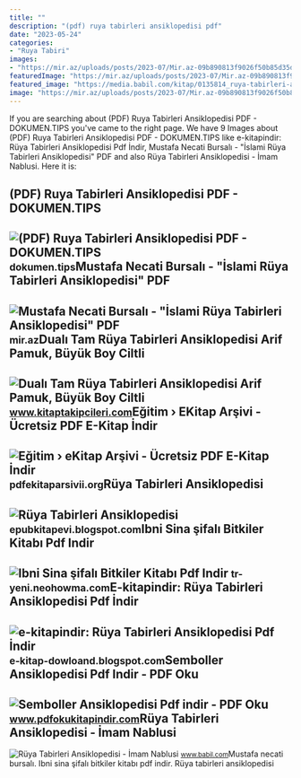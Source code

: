 ```yaml
---
title: ""
description: "(pdf) ruya tabirleri ansiklopedisi pdf"
date: "2023-05-24"
categories:
- "Ruya Tabiri"
images:
- "https://mir.az/uploads/posts/2023-07/Mir.az-09b890813f9026f50b85d35d48d9ebc1.webp"
featuredImage: "https://mir.az/uploads/posts/2023-07/Mir.az-09b890813f9026f50b85d35d48d9ebc1.webp"
featured_image: "https://media.babil.com/kitap/0135814_ruya-tabirleri-ansiklopedisi_320_32394.jpeg"
image: "https://mir.az/uploads/posts/2023-07/Mir.az-09b890813f9026f50b85d35d48d9ebc1.webp"
---
```


If you are searching about (PDF) Ruya Tabirleri Ansiklopedisi PDF - DOKUMEN.TIPS you've came to the right page. We have 9 Images about (PDF) Ruya Tabirleri Ansiklopedisi PDF - DOKUMEN.TIPS like e-kitapindir: Rüya Tabirleri Ansiklopedisi Pdf İndir, Mustafa Necati Bursalı - "İslami Rüya Tabirleri Ansiklopedisi" PDF and also Rüya Tabirleri Ansiklopedisi - İmam Nablusi. Here it is:

(PDF) Ruya Tabirleri Ansiklopedisi PDF - DOKUMEN.TIPS
-----------------------------------------------------

 ![(PDF) Ruya Tabirleri Ansiklopedisi PDF - DOKUMEN.TIPS](https://reader035.dokumen.tips/reader035/viewer/2022081718/5571f33d49795947648db5c3/html5/thumbnails/6.jpg) <small>dokumen.tips</small>Mustafa Necati Bursalı - "İslami Rüya Tabirleri Ansiklopedisi" PDF
------------------------------------------------------------------

 ![Mustafa Necati Bursalı - "İslami Rüya Tabirleri Ansiklopedisi" PDF](https://mir.az/uploads/posts/2023-07/Mir.az-09b890813f9026f50b85d35d48d9ebc1.webp) <small>mir.az</small>Dualı Tam Rüya Tabirleri Ansiklopedisi Arif Pamuk, Büyük Boy Ciltli
-------------------------------------------------------------------

 ![Dualı Tam Rüya Tabirleri Ansiklopedisi Arif Pamuk, Büyük Boy Ciltli](https://st.myideasoft.com/shop/aa/11/myassets/products/499/pr_01_2499.jpg?revision=1391108200) <small>www.kitaptakipcileri.com</small>Eğitim › EKitap Arşivi - Ücretsiz PDF E-Kitap İndir
---------------------------------------------------

 ![Eğitim › eKitap Arşivi - Ücretsiz PDF E-Kitap İndir](https://pdfekitaparsivii.org/wp-content/uploads/2020/11/resim-1.jpg) <small>pdfekitaparsivii.org</small>Rüya Tabirleri Ansiklopedisi
----------------------------

 ![Rüya Tabirleri Ansiklopedisi](https://3.bp.blogspot.com/-8lM8gkkGOV0/WcplZ9ad9YI/AAAAAAAAMK8/nR_4tqAwVFIltqsK5Sxixl_1YulzaKdbACLcBGAs/s1600/1zn_AwAAQBAJ.jpg) <small>epubkitapevi.blogspot.com</small>Ibni Sina şifalı Bitkiler Kitabı Pdf Indir
------------------------------------------

 ![Ibni Sina şifalı Bitkiler Kitabı Pdf Indir](https://i.idefix.com/cache/600x600-0/originals/0000000557157-1.jpg) <small>tr-yeni.neohowma.com</small>E-kitapindir: Rüya Tabirleri Ansiklopedisi Pdf İndir
----------------------------------------------------

 ![e-kitapindir: Rüya Tabirleri Ansiklopedisi Pdf İndir](http://4.bp.blogspot.com/-ITcm1Vo11dM/UjX_6CoVpqI/AAAAAAAAAac/N4pdyjxT-gg/s320/islamiruyatabirleri.jpg) <small>e-kitap-dowloand.blogspot.com</small>Semboller Ansiklopedisi Pdf Indir - PDF Oku
-------------------------------------------

 ![Semboller Ansiklopedisi Pdf indir - PDF Oku](https://www.pdfokukitapindir.com/wp-content/uploads/2021/11/0001688287001-1.jpg) <small>www.pdfokukitapindir.com</small>Rüya Tabirleri Ansiklopedisi - İmam Nablusi
-------------------------------------------

 ![Rüya Tabirleri Ansiklopedisi - İmam Nablusi](https://media.babil.com/kitap/0135814_ruya-tabirleri-ansiklopedisi_320_32394.jpeg) <small>www.babil.com</small>Mustafa necati bursalı. Ibni sina şifalı bitkiler kitabı pdf indir. Rüya tabirleri ansiklopedisi
